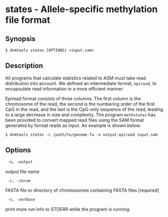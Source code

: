 # states - Allele-specific methylation file format

## Synopsis
```shell
$ dnmtools states [OPTIONS] <input.sam>
```

## Description

All programs that calculate statistics related to ASM must take read
distribution into account. We defined an intermediate format, `epiread`,
to encapsulate read information in a more efficient manner.

Epiread format consists of three columns. The first column is the
chromosome of the read, the second is the numbering order of the first
CpG in the read, and the last is the CpG-only sequence of the read,
leading to a large decrease in size and complexity. The program
`methstates` has been provided to convert mapped read files using the
SAM format generated by format reads as input. An example is shown
below:

```shell
$ dnmtools states -c /path/to/genome.fa -o output.epiread input.sam
```

## Options

```txt
 -o, -output
```
output file name
```txt
 -c, -chrom
```
FASTA file or directory of chromosomes containing FASTA files [required]

```txt
 -v, -verbose
```
print more run info to STDERR while the program is running.
